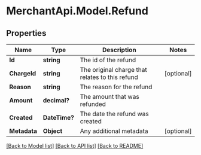 # MerchantApi.Model.Refund
## Properties

Name | Type | Description | Notes
------------ | ------------- | ------------- | -------------
**Id** | **string** | The id of the refund | 
**ChargeId** | **string** | The original charge that relates to this refund | [optional] 
**Reason** | **string** | The reason for the refund | 
**Amount** | **decimal?** | The amount that was refunded | 
**Created** | **DateTime?** | The date the refund was created | 
**Metadata** | **Object** | Any additional metadata | [optional] 

[[Back to Model list]](../README.md#documentation-for-models) [[Back to API list]](../README.md#documentation-for-api-endpoints) [[Back to README]](../README.md)

